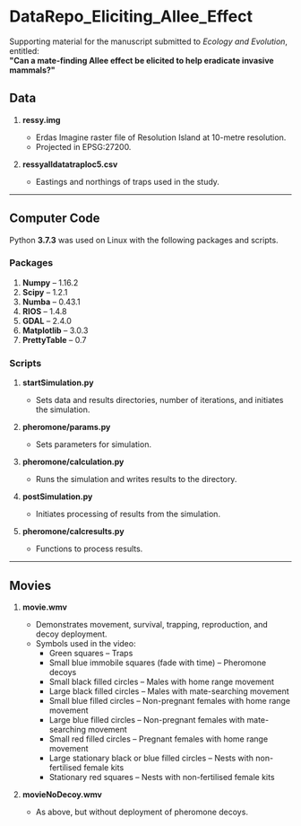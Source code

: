 # DataRepo_Eliciting_Allee_Effect

Supporting material for the manuscript submitted to *Ecology and Evolution*, entitled:  
**"Can a mate-finding Allee effect be elicited to help eradicate invasive mammals?"**

## Data

1. **ressy.img**  
   - Erdas Imagine raster file of Resolution Island at 10-metre resolution.  
   - Projected in EPSG:27200.

2. **ressyalldatatraploc5.csv**  
   - Eastings and northings of traps used in the study.

---

## Computer Code

Python **3.7.3** was used on Linux with the following packages and scripts.

### Packages

1. **Numpy** – 1.16.2  
2. **Scipy** – 1.2.1  
3. **Numba** – 0.43.1  
4. **RIOS** – 1.4.8  
5. **GDAL** – 2.4.0  
6. **Matplotlib** – 3.0.3  
7. **PrettyTable** – 0.7

### Scripts

1. **startSimulation.py**  
   - Sets data and results directories, number of iterations, and initiates the simulation.

2. **pheromone/params.py**  
   - Sets parameters for simulation.

3. **pheromone/calculation.py**  
   - Runs the simulation and writes results to the directory.

4. **postSimulation.py**  
   - Initiates processing of results from the simulation.

5. **pheromone/calcresults.py**  
   - Functions to process results.

---

## Movies

1. **movie.wmv**  
   - Demonstrates movement, survival, trapping, reproduction, and decoy deployment.  
   - Symbols used in the video:  
     - Green squares – Traps  
     - Small blue immobile squares (fade with time) – Pheromone decoys  
     - Small black filled circles – Males with home range movement  
     - Large black filled circles – Males with mate-searching movement  
     - Small blue filled circles – Non-pregnant females with home range movement  
     - Large blue filled circles – Non-pregnant females with mate-searching movement  
     - Small red filled circles – Pregnant females with home range movement  
     - Large stationary black or blue filled circles – Nests with non-fertilised female kits  
     - Stationary red squares – Nests with non-fertilised female kits  

2. **movieNoDecoy.wmv**  
   - As above, but without deployment of pheromone decoys.


